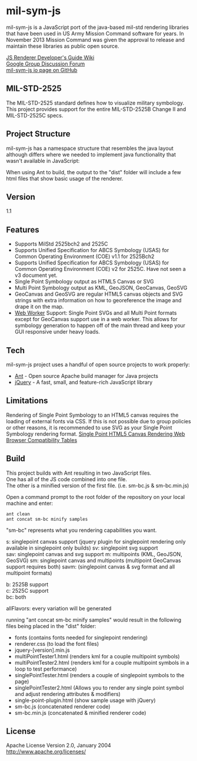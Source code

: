 mil-sym-js
=========
mil-sym-js is a JavaScript port of the java-based mil-std rendering libraries that have been used in US Army Mission Command software for years.  In November 2013 Mission Command was given the approval to release and maintain these libraries as public open source. 

[JS Renderer Developer's Guide Wiki](https://github.com/missioncommand/mil-sym-js/wiki/Developer's-Guide)  
[Google Group Discussion Forum](https://groups.google.com/forum/#!forum/mission-command-milstd-renderer)  
[mil-sym-js io page on GitHub](http://missioncommand.github.io/mil-sym-js/)

MIL-STD-2525
-----------
The MIL-STD-2525 standard defines how to visualize military symbology.  This project provides support for the entire MIL-STD-2525B Change II and MIL-STD-2525C specs.  

Project Structure
--------------
mil-sym-js has a namespace structure that resembles the java layout although differs where we needed to implement java functionality that wasn't available in JavaScript:
 
When using Ant to build, the output to the "dist" folder will include a few html files that show basic usage of the renderer.

Version
--------------

1.1

Features 
--------------
* Supports MilStd 2525bch2 and 2525C  
* Supports Unified Specification for ABCS Symbology (USAS) for Common Operating Environment (COE) v1.1 for 2525Bch2  
* Supports Unified Specification for ABCS Symbology (USAS) for Common Operating Environment (COE) v2 for 2525C.  Have not seen a v3 document yet.  
* Single Point Symbology output as HTML5 Canvas or SVG  
* Multi Point Symbology output as KML, GeoJSON, GeoCanvas, GeoSVG  
* GeoCanvas and GeoSVG are regular HTML5 canvas objects and SVG strings with extra information on how to georeference the image and drape it on the map.   
* [Web Worker](https://www.html5rocks.com/en/tutorials/workers/basics/) Support: Single Point SVGs and all Multi Point formats except for GeoCanvas support use in a web worker.  This allows for symbology generation to happen off of the main thread and keep your GUI responsive under heavy loads.  


Tech
--------------

mil-sym-js project uses a handful of open source projects to work properly:

* [Ant] - Open source Apache build manager for Java projects
* [jQuery] - A fast, small, and feature-rich JavaScript library 

Limitations
--------------
  
Rendering of Single Point Symbology to an HTML5 canvas requires the loading of external fonts via CSS.  If this is not possible due to group policies or other reasons, it is recommended to use SVG as your Single Point Symbology rendering format.
[Single Point HTML5 Canvas Rendering Web Browser Compatibility Tables](https://github.com/missioncommand/mil-sym-js/blob/master/Browser%20Compatibility.md) 


Build
--------------
This project builds with Ant resulting in two JavaScript files.  
One has all of the JS code combined into one file.  
The other is a minified version of the first file. (i.e. sm-bc.js & sm-bc.min.js)

Open a command prompt to the root folder of the repository on your local machine and enter:
```
ant clean
ant concat sm-bc minify samples

```

"sm-bc" represents what you rendering capabilities you want.

s: singlepoint canvas support (jquery plugin for singlepoint rendering only available in singlepoint only builds)
sv: singlepoint svg support  
sav: singlepoint canvas and svg support
m: multipoints (KML, GeoJSON, GeoSVG) 
sm: singlepoint canvas and multipoints (multipoint GeoCanvas support requires both)
savm: (singlepoint canvas & svg format and all multipoint formats)

b: 2525B support  
c: 2525C support  
bc: both  

allFlavors: every variation will be generated

running "ant concat sm-bc minify samples" would result in the following files being placed in the "dist" folder:  
- fonts (contains fonts needed for singlepoint rendering)  
- renderer.css (to load the font files)  
- jquery-[version].min.js  
- multiPointTester1.html (renders kml for a couple multipoint symbols)  
- multiPointTester2.html (renders kml for a couple multipoint symbols in a loop to test performance)  
- singlePointTester.html (renders a couple of singlepoint symbols to the page)  
- singlePointTester2.html (Allows you to render any single point symbol and adjust rendering attributes & modifiers)  
- single-point-plugin.html (show sample usage with jQuery)  
- sm-bc.js (concatenated renderer code)  
- sm-bc.min.js (concatenated & minified renderer code)  

License
----

Apache License
Version 2.0, January 2004
http://www.apache.org/licenses/

  [Ant]: http://ant.apache.org/
  [jQuery]: http://jQuery.com
  [MIL-STD-2525]:http://www.everyspec.com/MIL-STD/MIL-STD-2000-2999/MIL-STD-2525_20727/
  
    
